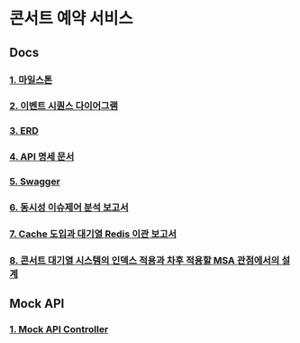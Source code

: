# 콘서트 예약 서비스

## Docs
### [1. 마일스톤](https://github.com/mingj7235/concert/blob/main/docs/01_Milestone.md)
### [2. 이벤트 시퀀스 다이어그램](https://github.com/mingj7235/concert/blob/main/docs/02_EventSequence.md)
### [3. ERD](https://github.com/mingj7235/concert/blob/main/docs/03_ERD.md)
### [4. API 명세 문서](https://github.com/mingj7235/concert/blob/main/docs/04_API_document.md)
### [5. Swagger](https://github.com/mingj7235/concert/blob/main/docs/05_Swagger.md)
### [6. 동시성 이슈제어 분석 보고서](https://github.com/mingj7235/concert/blob/main/docs/06_ConcurrencyReport.md)
### [7. Cache 도입과 대기열 Redis 이관 보고서 ](https://github.com/mingj7235/concert/blob/main/docs/07_Cache_%26_Redis_Queue.md)
### [8. 콘서트 대기열 시스템의 인덱스 적용과 차후 적용할 MSA 관점에서의 설계 ](https://github.com/mingj7235/concert/blob/main/docs/08_Index_%26_msa_blueprint.md)

## Mock API
### [1. Mock API Controller](https://github.com/mingj7235/concert/blob/main/src/main/kotlin/com/hhplus/concert/presentation/ConcertReservationMockController.kt)
